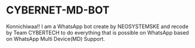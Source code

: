 # CYBERNET-MD-BOT
Konnichiwaa!! I am a WhatsApp bot create by NEOSYSTEMSKE and recode by Team CYBERTECH to do everything that is possible on WhatsApp based on WhatsApp Multi Device(MD) Support.
